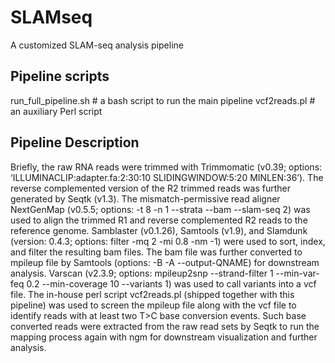 # SLAMseq
A customized SLAM-seq analysis pipeline

## Pipeline scripts
run_full_pipeline.sh # a bash script to run the main pipeline
vcf2reads.pl # an auxiliary Perl script 

## Pipeline Description
Briefly, the raw RNA reads were trimmed with Trimmomatic (v0.39; options: ‘ILLUMINACLIP:adapter.fa:2:30:10 SLIDINGWINDOW:5:20 MINLEN:36’). The reverse complemented version of the R2 trimmed reads was further generated by Seqtk (v1.3). The mismatch-permissive read aligner NextGenMap (v0.5.5; options: -t 8 -n 1 --strata --bam --slam-seq 2) was used to align the trimmed R1 and reverse complemented R2 reads to the reference genome. Samblaster (v0.1.26), Samtools (v1.9), and Slamdunk (version: 0.4.3; options: filter -mq 2 -mi 0.8 -nm -1) were used to sort, index, and filter the resulting bam files. The bam file was further converted to mpileup file by Samtools (options: -B -A --output-QNAME) for downstream analysis. Varscan (v2.3.9; options: mpileup2snp --strand-filter 1 --min-var-feq 0.2 --min-coverage 10 --variants 1) was used to call variants into a vcf file. The in-house perl script vcf2reads.pl (shipped together with this pipeline) was used to screen the mpileup file along with the vcf file to identify reads with at least two T>C base conversion events. Such base converted reads were extracted from the raw read sets by Seqtk to run the mapping process again with ngm for downstream visualization and further analysis. 

